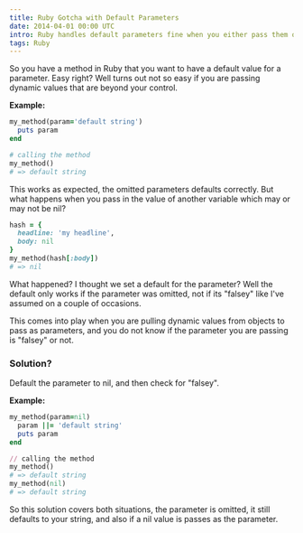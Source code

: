 ```yaml
---
title: Ruby Gotcha with Default Parameters
date: 2014-04-01 00:00 UTC
intro: Ruby handles default parameters fine when you either pass them or don’t, but what if you are passing something that might be null?
tags: Ruby
---
```


So you have a method in Ruby that you want to have a default value for a parameter. Easy right? Well turns out not so easy if you are passing dynamic values that are beyond your control.

__Example:__

```ruby
my_method(param='default string')
  puts param
end

# calling the method
my_method()
# => default string
```

This works as expected, the omitted parameters defaults correctly. But what happens when you pass in the value of another variable which may or may not be nil?

```ruby
hash = {
  headline: 'my headline',
  body: nil
}
my_method(hash[:body])
# => nil
```

What happened? I thought we set a default for the parameter? Well the default only works if the parameter was omitted, not if its "falsey" like I've assumed on a couple of occasions.

This comes into play when you are pulling dynamic values from objects to pass as parameters, and you do not know if the parameter you are passing is "falsey" or not.

### Solution?
Default the parameter to nil, and then check for "falsey".

__Example:__

```ruby
my_method(param=nil)
  param ||= 'default string'
  puts param
end

// calling the method
my_method()
# => default string
my_method(nil)
# => default string
```

So this solution covers both situations, the parameter is omitted, it still defaults to your string, and also if a nil value is passes as the parameter.

